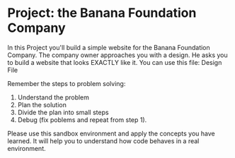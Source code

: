 # Project: the Banana Foundation Company

In this Project you'll build a simple website for the Banana Foundation Company. The company owner approaches you with a design. He asks you to build a website that looks EXACTLY like it. You can use this file: Design File

Remember the steps to problem solving:

1. Understand the problem
2. Plan the solution
3. Divide the plan into small steps
4. Debug (fix poblems and repeat from step 1).

Please use this sandbox environment and apply the concepts you have learned. It will help you to understand how code behaves in a real environment. 
